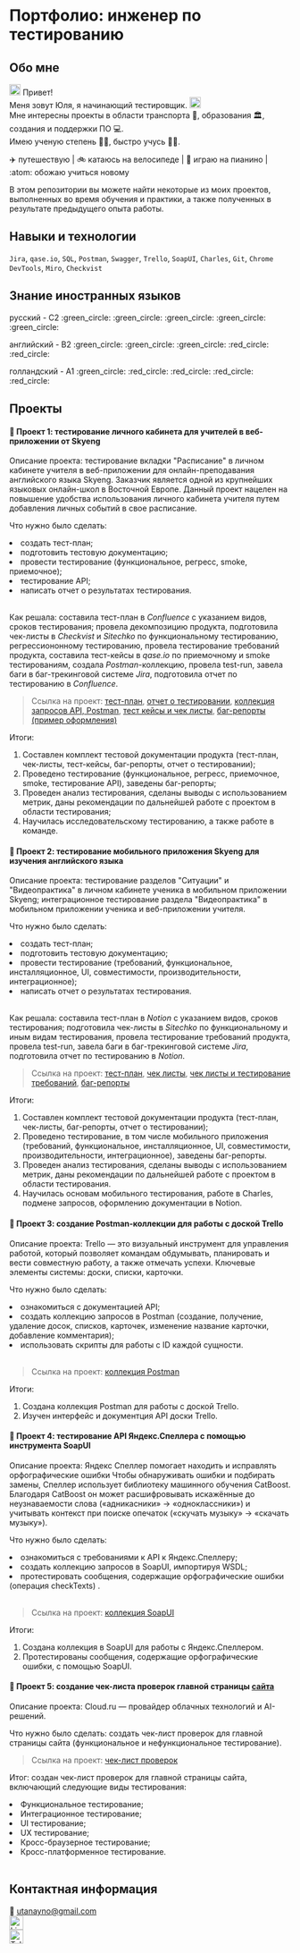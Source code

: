 # Портфолио: инженер по тестированию
## Обо мне
<img src="https://media.giphy.com/media/hvRJCLFzcasrR4ia7z/giphy.gif" width="20px"/> Привет! <br> Меня зовут Юля, я начинающий тестировщик. <img src= "https://media.giphy.com/media/l3vR85PnGsBwu1PFK/giphy.gif" width="20px"/> <br> Мне интересны проекты в области транспорта :tram:, образования :classical_building:, создания и поддержки ПО :computer:.<br> Имею ученую степень :woman_student:, быстро учусь 🙋‍♀️. <br>

:airplane: путешествую | :bike: катаюсь на велосипеде | :musical_keyboard: играю на пианино | :atom: обожаю учиться новому <br>

В этом репозитории вы можете найти некоторые из моих проектов, выполненных во время обучения и практики, а также полученных в результате предыдущего опыта работы.
<br>
## Навыки и технологии

``Jira``, ``qase.io``, ``SQL``, ``Postman``, ``Swagger``, ``Trello``,
``SoapUI``, ``Charles``, ``Git``, ``Chrome DevTools``, ``Miro``, ``Сheckvist``
<br>
## Знание иностранных языков
<p>русский      - С2 :green_circle: :green_circle: :green_circle: :green_circle: :green_circle:</p>
<p>английский    - B2 :green_circle: :green_circle: :green_circle: :red_circle: :red_circle:</p>
<p>голландский   - А1 :green_circle: :red_circle: :red_circle: :red_circle: :red_circle:</p> 

## Проекты
#### :pushpin: Проект 1: тестирование личного кабинета для учителей в веб-приложении от Skyeng

<p>Описание проекта: тестирование вкладки "Расписание" в личном кабинете учителя в веб-приложении для онлайн-преподавания английского языка Skyeng. Заказчик является одной из крупнейших языковых онлайн-школ в Восточной Европе. Данный проект нацелен на повышение удобства использования личного кабинета учителя путем добавления личных событий в свое расписание. </p>

<p>Что нужно было сделать:</p>

<li>создать тест-план;</li>
<li>подготовить тестовую документацию;</li>
<li>провести тестирование (функциональное, регресс, smoke, приемочное);</li>
<li>тестирование API;</li>
<li>написать отчет о результатах тестирования.</li>
<br>
 
Как решала: составила тест-план в *Confluence* с указанием видов, сроков тестирования; провела декомпозицию продукта, подготовила чек-листы в *Checkvist* и *Sitechko* по функциональному тестированию, регрессиононному тестированию, провела тестирование требований продукта, составила тест-кейсы в *qase.io* по приемочному и smoke тестированиям, создала *Postman*-коллекцию, провела test-run, завела баги в баг-трекинговой системе *Jira*, подготовила отчет по тестированию в *Confluence*.

> Ссылка на проект: <a href="https://github.com/utanayno/utanayno/blob/c9252102dfe0b2ac9ae4ed958a5ccc01f01ee227/project1/%D0%A2%D0%B5%D1%81%D1%82-%D0%BF%D0%BB%D0%B0%D0%BD.pdf" target="_blank">тест-план</a>, <a href="https://github.com/utanayno/utanayno/blob/c9252102dfe0b2ac9ae4ed958a5ccc01f01ee227/project1/%D0%9E%D1%82%D1%87%D0%B5%D1%82%20%D0%BE%20%D1%82%D0%B5%D1%81%D1%82%D0%B8%D1%80%D0%BE%D0%B2%D0%B0%D0%BD%D0%B8%D0%B8.pdf" target="_blank">отчет о тестировании</a>, <a href="https://github.com/utanayno/utanayno/blob/e83f29eb16b91187d687da5f54ee1464713c1f20/project1/Skyeng.postman_collection.json" target="_blank">коллекция запросов API, Postman</a>, <a href="https://github.com/utanayno/utanayno/tree/72152f72a21d707a4be066fc186913bc0f59297f/project1/test%20cases" target="_blank">тест кейсы и чек листы</a>, <a href="https://tanayno.atlassian.net/browse/DQ1-1?atlOrigin=eyJpIjoiZDhhYjkxODM0MzhkNGE5Yjg5Zjk1MjI5ZTkwMjkyOWQiLCJwIjoiaiJ9" target="_blank">баг-репорты (пример оформления)</a>

Итоги:

1) Составлен комплект тестовой документации продукта (тест-план, чек-листы, тест-кейсы, баг-репорты, отчет о тестировании);<br>
2) Проведено тестирование (функциональное, регресс, приемочное, smoke, тестирование API), заведены баг-репорты;<br>
3) Проведен анализ тестирования, сделаны выводы с использованием метрик, даны рекомендации по дальнейшей работе с проектом в области тестирования;<br>
4) Научилась исследовательскому тестированию, а также работе в команде.<br>

#### :pushpin: Проект 2: тестирование мобильного приложения Skyeng для изучения английского языка

<p>Описание проекта: тестирование разделов "Ситуации" и "Видеопрактика" в личном кабинете ученика в мобильном приложении Skyeng; интеграционное тестирование раздела "Видеопрактика" в мобильном приложении ученика и веб-приложении учителя. </p>

<p>Что нужно было сделать:</p>

<li>создать тест-план;</li>
<li>подготовить тестовую документацию;</li>
<li>провести тестирование (требований, функциональное, инсталляционное, UI, совместимости, производительности, интеграционное);</li>
<li>написать отчет о результатах тестирования.</li>
<br>
 
Как решала: составила тест-план в *Notion* с указанием видов, сроков тестирования; подготовила чек-листы в *Sitechko* по функциональному и иным видам тестирования, провела тестирование требований продукта, провела test-run, завела баги в баг-трекинговой системе *Jira*, подготовила отчет по тестированию в *Notion*.

> Ссылка на проект: <a href="https://www.notion.so/Skyeng-0f53b9041c33434f805c815bde4775ba?pvs=4">тест-план</a>, <a href="https://docs.google.com/spreadsheets/d/1pFMnt6pnh8knFhNRS2SP7Cswewv-DNqT6u2ibqJ0ngM/edit?usp=sharing" target="_blank">чек листы</a>, <a href="https://docs.google.com/spreadsheets/d/1nU4XH3us9WomvFjJiXH0CSrYS47Up81iZUy-sfS9vhU/edit?usp=sharing" target="_blank">чек листы и тестирование требований</a>, <a href="https://github.com/utanayno/utanayno/blob/69c843634fa69ebe06f99d4b84663a98ec496598/project5/%D0%91%D0%B0%D0%B3-%D1%80%D0%B5%D0%BF%D0%BE%D1%80%D1%82%D1%8B.pdf" target="_blank">баг-репорты</a>

Итоги:

1) Составлен комплект тестовой документации продукта (тест-план, чек-листы, баг-репорты, отчет о тестировании);<br>
2) Проведено тестирование, в том числе мобильного приложения (требований, функциональное, инсталляционное, UI, совместимости, производительности, интеграционное), заведены баг-репорты.<br>
3) Проведен анализ тестирования, сделаны выводы с использованием метрик, даны рекомендации по дальнейшей работе с проектом в области тестирования.<br>
4) Научилась основам мобильного тестирования, работе в Charles, подмене запросов, оформлению документации в Notion.

#### :pushpin: Проект 3: создание Postman-коллекции для работы с доской Trello 

<p>Описание проекта: Trello — это визуальный инструмент для управления работой, который позволяет командам обдумывать, планировать и вести совместную работу, а также отмечать успехи. Ключевые элементы системы: доски, списки, карточки.</p>

Что нужно было сделать:

<li>ознакомиться с документацией API;</li>
<li>создать коллекцию запросов в Postman (создание, получение, удаление досок, списков, карточек, изменение название карточки, добавление комментария);</li>
<li>использовать скрипты для работы с ID каждой сущности.</li>
<br>

> Ссылка на проект: <a href="https://github.com/utanayno/utanayno/blob/dbe403a05f15d551360ad2a75fea225d53324608/project2/Trello%20(L5).postman_collection.json" target="_blank">коллекция Postman</a>

Итоги:

1) Создана коллекция Postman для работы с доской Trello.<br>
2) Изучен интерфейс и документция API доски Trello.<br>

#### :pushpin: Проект 4: тестирование API Яндекс.Спеллера с помощью инструмента SoapUI 

<p>Описание проекта: Яндекс Спеллер помогает находить и исправлять орфографические ошибки Чтобы обнаруживать ошибки и подбирать замены, Спеллер использует библиотеку машинного обучения CatBoost. Благодаря CatBoost он может расшифровывать искажённые до неузнаваемости слова («адникасники» → «одноклассники») и учитывать контекст при поиске опечаток («скучать музыку» → «скачать музыку»).</p>

Что нужно было сделать:

<li>ознакомиться с требованиями к API к Яндекс.Спеллеру;</li>
<li>создать коллекцию запросов в SoapUI, импортируя WSDL;</li>
<li>протестировать сообщения, содержащие орфографические ошибки (операция checkTexts) .</li>
<br>

> Ссылка на проект: <a href="https://github.com/utanayno/utanayno/blob/1d8857ab63955f2de4fc727f533f617e5874c990/project3/SoapUI.xml" target="_blank">коллекция SoapUI</a>

Итоги:

1) Создана коллекция в SoapUI для работы с Яндекс.Спеллером.<br>
2) Протестированы сообщения, содержащие орфографические ошибки, с помощью SoapUI.<br>

#### :pushpin: Проект 5: создание чек-листа проверок главной страницы <a href="https://cloud.ru/ru" target="_blank">сайта</a> 

<p>Описание проекта: Cloud.ru — провайдер облачных технологий и AI-решений.</p>

Что нужно было сделать: создать чек-лист проверок для главной страницы сайта (функциональное и нефункциональное тестирование).
<br>

> Ссылка на проект: <a href="https://github.com/utanayno/utanayno/blob/6b16cc61d0c1e0c7567cf4f92f5d9a7a503d8a63/project4/%D0%A7%D0%B5%D0%BA-%D0%BB%D0%B8%D1%81%D1%82%20%D0%BF%D1%80%D0%BE%D0%B2%D0%B5%D1%80%D0%BE%D0%BA.pdf" target="_blank">чек-лист проверок</a>

Итог: создан чек-лист проверок для главной страницы сайта, включающий следующие виды тестирования:
<li>Функциональное тестирование;</li>
<li>Интеграционное тестирование;</li>
<li>UI тестирование;</li>
<li>UX тестирование;</li>
<li>Кросс-браузерное тестирование;</li>
<li>Кросс-платформенное тестирование.</li>

<br>

## Контактная информация
:e-mail: utanayno@gmail.com
<br> 
<a href="https://www.linkedin.com/in/julia-tanayno/">
    <img height="25px" length="25px" src="https://img.shields.io/badge/LinkedIn-blue?style=for-the-badge&logo=linkedin&logoColor=white" alt="LinkedIn Badge"/>
  </a>
<br> 
<a href="https://t.me/julie_tanayno">
    <img height="25px" length="25px" src="https://img.shields.io/badge/Telegram-2CA5E0?style=for-the-badge&logo=telegram&logoColor=white" alt="Telegram Badge"/>
  </a>
